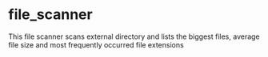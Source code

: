 # file_scanner
This file scanner scans external directory and lists the biggest files, average file size and most frequently occurred file extensions
